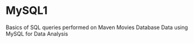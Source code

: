 # MySQL1
Basics of SQL queries performed on Maven Movies Database Data using MySQL for Data Analysis
